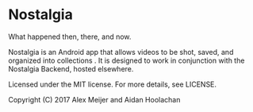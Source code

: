 # Nostalgia
What happened then, there, and now.

Nostalgia is an Android app that allows videos to be shot, saved, and organized into collections . It is designed to work in conjunction with the Nostalgia Backend, hosted elsewhere.

Licensed under the MIT license. For more details, see LICENSE. 

Copyright (C) 2017 Alex Meijer and Aidan Hoolachan

